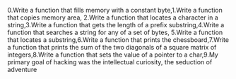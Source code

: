 0.Write a function that fills memory with a constant byte,1.Write a function that copies memory area, 2.Write a function that locates a character in a string,3.Write a function that gets the length of a prefix substring,4.Write a function that searches a string for any of a set of bytes, 5.Write a function that locates a substring,6.Write a function that prints the chessboard,7.Write a function that prints the sum of the two diagonals of a square matrix of integers,8.Write a function that sets the value of a pointer to a char,9.My primary goal of hacking was the intellectual curiosity, the seduction of adventure
